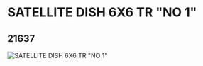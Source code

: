 # SATELLITE DISH 6X6 TR "NO 1"
## 21637
![SATELLITE DISH 6X6 TR "NO 1"](https://lc-www-live-s.legocdn.com/media/bricks/5/2/6117526.jpg)